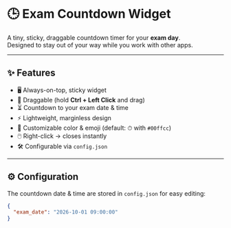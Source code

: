 # 🕒 Exam Countdown Widget

A tiny, sticky, draggable countdown timer for your **exam day**.  
Designed to stay out of your way while you work with other apps.  

---

## ✨ Features
- 🖥️ Always-on-top, sticky widget  
- 📌 Draggable (hold **Ctrl + Left Click** and drag)  
- ⏳ Countdown to your exam date & time  
- ⚡ Lightweight, marginless design  
- 🎨 Customizable color & emoji (default: ⏱ with `#00ffcc`)  
- 🖱️ Right-click → closes instantly  
- 🛠️ Configurable via `config.json`  

---

## ⚙️ Configuration

The countdown date & time are stored in `config.json` for easy editing:

```json
{
  "exam_date": "2026-10-01 09:00:00"
}

